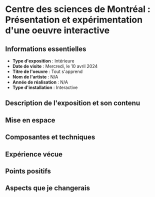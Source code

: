 # Centre des sciences de Montréal : Présentation et expérimentation d'une oeuvre interactive


## Informations essentielles

- **Type d'exposition** : Intérieure
- **Date de visite** : Mercredi, le 10 avril 2024
- **Titre de l'oeuvre** : Tout s'apprend       
- **Nom de l'artiste** : N/A
- **Année de réalisation** : N/A
- **Type d'installation** : Interactive


## Description de l'exposition et son contenu


## Mise en espace


## Composantes et techniques


## Expérience vécue


## Points positifs



## Aspects que je changerais




